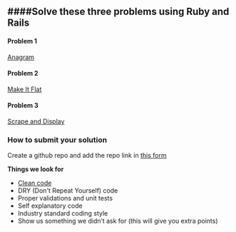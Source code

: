 ####Solve these three problems using Ruby and Rails
----


#### Problem 1
[Anagram](https://github.com/cialfo/hiring/blob/master/ruby_rails/problem-1.md)

#### Problem 2
[Make It Flat](https://github.com/cialfo/hiring/blob/master/ruby_rails/problem-2.md)

#### Problem 3
[Scrape and Display](https://github.com/cialfo/hiring/blob/master/ruby_rails/problem-3.md)

### How to submit your solution
Create a github repo and add the repo link in [this form](https://docs.google.com/a/cialfo.com.sg/forms/d/e/1FAIpQLSd7JvvhYCcS41xssRdb9gxdgU2S7Su5nMRSSd9WxBIIlqkIBA/viewform)


**Things we look for**

* [Clean code](http://www.goodreads.com/book/show/3735293-clean-code)
* DRY (Don't Repeat Yourself) code
* Proper validations and unit tests
* Self explanatory code
* Industry standard coding style
* Show us something we didn’t ask for (this will give you extra points)
